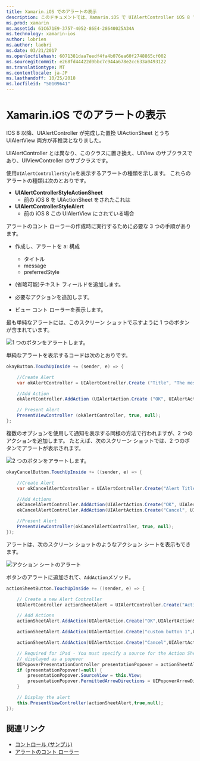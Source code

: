 ```yaml
---
title: Xamarin.iOS でのアラートの表示
description: このドキュメントでは、Xamarin.iOS で UIAlertController iOS 8 で導入された Api を使用してアラートを表示する方法について説明します。
ms.prod: xamarin
ms.assetid: 61C671E9-3757-4052-86E4-28640025A34A
ms.technology: xamarin-ios
author: lobrien
ms.author: laobri
ms.date: 03/21/2017
ms.openlocfilehash: 6071381daa7eedf4fa4b076ea60f2748865cf002
ms.sourcegitcommit: e268fd44422d0bbc7c944a678e2cc633a0493122
ms.translationtype: MT
ms.contentlocale: ja-JP
ms.lasthandoff: 10/25/2018
ms.locfileid: "50109641"
---
```

# <a name="displaying-alerts-in-xamarinios"></a>Xamarin.iOS でのアラートの表示

IOS 8 以降、UIAlertController が完成した置換 UIActionSheet とうち UIAlertView 両方が非推奨となりました。

UIAlertController とは異なり、このクラスに置き換え、UIView のサブクラスであり、UIViewController のサブクラスです。

使用`UIAlertControllerStyle`を表示するアラートの種類を示します。 これらのアラートの種類は次のとおりです。

- **UIAlertControllerStyleActionSheet**
    * 前の iOS 8 を UIActionSheet をされたこれは
- **UIAlertControllerStyleAlert**
    * 前の iOS 8 この UIAlertView にされている場合 

アラートのコント ローラーの作成時に実行するために必要な 3 つの手順があります。

- 作成し、アラートを a: 構成
    * タイトル
    * message
    * preferredStyle
    
- (省略可能)テキスト フィールドを追加します。
- 必要なアクションを追加します。
- ビュー コント ローラーを表示します。

最も単純なアラートには、このスクリーン ショットで示すように 1 つのボタンが含まれています。

 ![1 つのボタンをアラートします。](alerts-images/alert1.png)

単純なアラートを表示するコードは次のとおりです。

```csharp
okayButton.TouchUpInside += (sender, e) => {

    //Create Alert
    var okAlertController = UIAlertController.Create ("Title", "The message", UIAlertControllerStyle.Alert);

    //Add Action
    okAlertController.AddAction (UIAlertAction.Create ("OK", UIAlertActionStyle.Default, null));

    // Present Alert
    PresentViewController (okAlertController, true, null);
};
```

複数のオプションを使用して通知を表示する同様の方法で行われますが、2 つのアクションを追加します。 たとえば、次のスクリーン ショットでは、2 つのボタンでアラートが表示されます。

 ![ 2 つのボタンをアラートします。](alerts-images/alert2.png)

```csharp
okayCancelButton.TouchUpInside += ((sender, e) => {

    //Create Alert
    var okCancelAlertController = UIAlertController.Create("Alert Title", "Choose from two buttons", UIAlertControllerStyle.Alert);

    //Add Actions
    okCancelAlertController.AddAction(UIAlertAction.Create("OK", UIAlertActionStyle.Default, alert => Console.WriteLine ("Okay was clicked")));
    okCancelAlertController.AddAction(UIAlertAction.Create("Cancel", UIAlertActionStyle.Cancel, alert => Console.WriteLine ("Cancel was clicked")));

    //Present Alert
    PresentViewController(okCancelAlertController, true, null);
});
```

アラートは、次のスクリーン ショットのようなアクション シートを表示もできます。

 ![アクション シートのアラート](alerts-images/alert3.png)

ボタンのアラートに追加されて、`AddAction`メソッド。

```csharp
actionSheetButton.TouchUpInside += ((sender, e) => {

    // Create a new Alert Controller
    UIAlertController actionSheetAlert = UIAlertController.Create("Action Sheet", "Select an item from below", UIAlertControllerStyle.ActionSheet);

    // Add Actions
    actionSheetAlert.AddAction(UIAlertAction.Create("OK",UIAlertActionStyle.Default, (action) => Console.WriteLine ("Item One pressed.")));

    actionSheetAlert.AddAction(UIAlertAction.Create("custom button 1",UIAlertActionStyle.Default, (action) => Console.WriteLine ("Item Two pressed.")));

    actionSheetAlert.AddAction(UIAlertAction.Create("Cancel",UIAlertActionStyle.Cancel, (action) => Console.WriteLine ("Cancel button pressed.")));

    // Required for iPad - You must specify a source for the Action Sheet since it is
    // displayed as a popover
    UIPopoverPresentationController presentationPopover = actionSheetAlert.PopoverPresentationController;
    if (presentationPopover!=null) {
        presentationPopover.SourceView = this.View;
        presentationPopover.PermittedArrowDirections = UIPopoverArrowDirection.Up;
    }

    // Display the alert
    this.PresentViewController(actionSheetAlert,true,null);
});
```

## <a name="related-links"></a>関連リンク

- [コントロール (サンプル)](https://developer.xamarin.com/samples/Controls/)
- [アラートのコント ローラー](https://github.com/xamarin/recipes/tree/master/Recipes/ios/standard_controls/alertcontroller)
